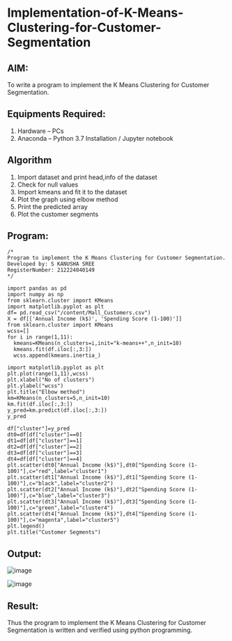 # Implementation-of-K-Means-Clustering-for-Customer-Segmentation

## AIM:
To write a program to implement the K Means Clustering for Customer Segmentation.

## Equipments Required:
1. Hardware – PCs
2. Anaconda – Python 3.7 Installation / Jupyter notebook

## Algorithm
1. Import dataset and print head,info of the dataset
2. Check for null values
3. Import kmeans and fit it to the dataset
4. Plot the graph using elbow method
5. Print the predicted array
6. Plot the customer segments 

## Program:
```
/*
Program to implement the K Means Clustering for Customer Segmentation.
Developed by: S KANUSHA SREE
RegisterNumber: 212224040149
*/
```
```
import pandas as pd
import numpy as np
from sklearn.cluster import KMeans
import matplotlib.pyplot as plt
df= pd.read_csv("/content/Mall_Customers.csv")
X = df[['Annual Income (k$)', 'Spending Score (1-100)']]
from sklearn.cluster import KMeans
wcss=[]
for i in range(1,11):
  kmeans=KMeans(n_clusters=i,init="k-means++",n_init=10)
  kmeans.fit(df.iloc[:,3:])
  wcss.append(kmeans.inertia_)
```
```
import matplotlib.pyplot as plt
plt.plot(range(1,11),wcss)
plt.xlabel("No of clusters")
plt.ylabel("wcss")
plt.title("Elbow method")
km=KMeans(n_clusters=5,n_init=10)
km.fit(df.iloc[:,3:])
y_pred=km.predict(df.iloc[:,3:])
y_pred
```
```
df["cluster"]=y_pred
dt0=df[df["cluster"]==0]
dt1=df[df["cluster"]==1]
dt2=df[df["cluster"]==2]
dt3=df[df["cluster"]==3]
dt4=df[df["cluster"]==4]
plt.scatter(dt0["Annual Income (k$)"],dt0["Spending Score (1-100)"],c="red",label="cluster1")
plt.scatter(dt1["Annual Income (k$)"],dt1["Spending Score (1-100)"],c="black",label="cluster2")
plt.scatter(dt2["Annual Income (k$)"],dt2["Spending Score (1-100)"],c="blue",label="cluster3")
plt.scatter(dt3["Annual Income (k$)"],dt3["Spending Score (1-100)"],c="green",label="cluster4")
plt.scatter(dt4["Annual Income (k$)"],dt4["Spending Score (1-100)"],c="magenta",label="cluster5")
plt.legend()
plt.title("Customer Segments")
```
## Output:
![image](https://github.com/user-attachments/assets/58cc3aa7-167a-4af8-a178-84bacfb80e2d)

![image](https://github.com/user-attachments/assets/01a579df-de5d-458f-9483-94912ae0c1c7)

## Result:
Thus the program to implement the K Means Clustering for Customer Segmentation is written and verified using python programming.
